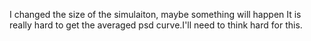 I changed the size of the simulaiton, maybe something will happen
It is really hard to get the averaged psd curve.I'll need to think hard for this.
